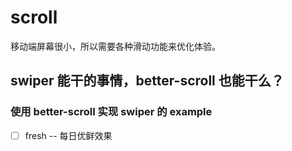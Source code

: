 # scroll

移动端屏幕很小，所以需要各种滑动功能来优化体验。

## swiper 能干的事情，better-scroll 也能干么？

### 使用 better-scroll 实现 swiper 的 example

* [ ] fresh -- 每日优鲜效果